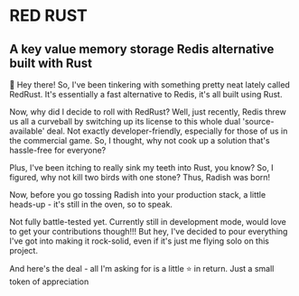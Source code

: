 # RED RUST

## A key value memory storage Redis alternative built with Rust

👀 Hey there! So, I've been tinkering with something pretty neat lately called RedRust. It's essentially a fast alternative to Redis, it's all built using Rust.

Now, why did I decide to roll with RedRust? Well, just recently, Redis threw us all a curveball by switching up its license to this whole dual 'source-available' deal. Not exactly developer-friendly, especially for those of us in the commercial game. So, I thought, why not cook up a solution that's hassle-free for everyone?

Plus, I've been itching to really sink my teeth into Rust, you know? So, I figured, why not kill two birds with one stone? Thus, Radish was born!

Now, before you go tossing Radish into your production stack, a little heads-up - it's still in the oven, so to speak.

Not fully battle-tested yet. Currently still in development mode, would love to get your contributions though!!!
But hey, I've decided to pour everything I've got into making it rock-solid, even if it's just me flying solo on this project.

And here's the deal - all I'm asking for is a little ⭐ in return. Just a small token of appreciation
